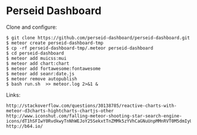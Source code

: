 Perseid Dashboard
======================

Clone and configure:

    $ git clone https://github.com/perseid-dashboard/perseid-dashboard.git
    $ meteor create perseid-dashboard-tmp
    $ cp -rf perseid-dashboard-tmp/.meteor perseid-dashboard
    $ cd perseid-dashboard
    $ meteor add muicss:mui
    $ meteor add chart:chart
    $ meteor add fortawesome:fontawesome
    $ meteor add seanr:date.js
    $ meteor remove autopublish
    $ bash run.sh  >> meteor.log 2>&1 &

Links:

    http://stackoverflow.com/questions/30138785/reactive-charts-with-meteor-d3charts-hightcharts-chartjs-other
    http://www.iconshut.com/falling-meteor-shooting-star-search-engine-icons/dT1hSFIwY0RvdkwyTnNhWEJoY25SekxtTnZMMk5zYVhCaGNuUnpMMnRVT0M5dmIyUXZhMVE0YjI5a1FYaGpMbkJ1Wnd8dXI9aHR0cDovL2NsaXBhcnRzLmNvL3Nob290aW5nLXN0YXItaWNvbnx3PTUxMnxoPTUxMnx0PXBuZ3w/
    http://b64.io/

